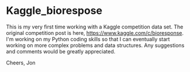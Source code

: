 Kaggle_biorespose
=================
This is my very first time working with a Kaggle competition data set. The original competition post is here, https://www.kaggle.com/c/bioresponse. I'm working on my Python coding skills so that I can eventually start working on more complex problems and data structures. Any suggestions and comments would be greatly appreciated.

Cheers,
Jon
